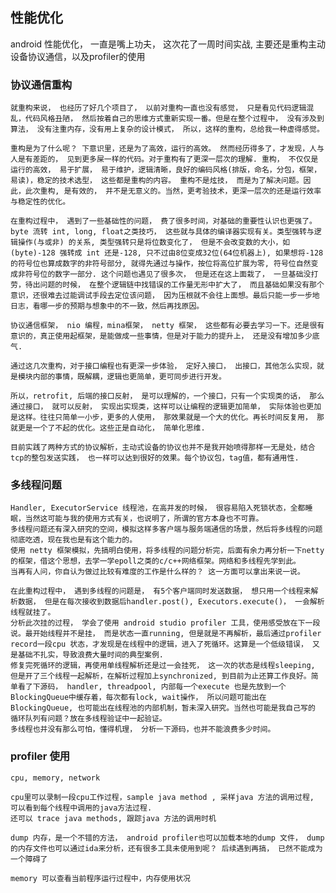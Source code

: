 
## 性能优化

android 性能优化， 一直是嘴上功夫， 这次花了一周时间实战, 主要还是重构主动设备协议通信，以及profiler的使用

### 协议通信重构

	就重构来说， 也经历了好几个项目了， 以前对重构一直也没有感觉， 只是看见代码逻辑混乱，代码风格丑陋， 然后按着自己的思维方式重新实现一番。但是在整个过程中， 没有涉及到算法， 没有注重内存，没有用上复杂的设计模式， 所以，这样的重构，总给我一种虚得感觉。

	重构是为了什么呢？ 下意识里，还是为了高效，运行的高效。 然而经历得多了，才发现，人与人是有差距的， 见到更多屎一样的代码。对于重构有了更深一层次的理解. 重构， 不仅仅是运行的高效， 易于扩展， 易于维护，逻辑清晰，良好的编码风格(排版，命名，分包，框架，易读)，稳定的技术选型， 这些都是重构的内容。 重构不是炫技， 而是为了解决问题。因此，此次重构, 是有效的， 并不是无意义的。当然，更考验技术，更深一层次的还是运行效率与稳定性的优化。
	
	在重构过程中， 遇到了一些基础性的问题， 费了很多时间，对基础的重要性认识也更强了。 byte 流转 int, long, float之类技巧， 这些就与具体的编译器实现有关。类型强转与逻辑操作(与或非) 的关系, 类型强转只是将位数变化了， 但是不会改变数的大小，如 (byte)-128 强转成 int 还是-128, 只不过由8位变成32位(64位机器上), 如果想将-128的符号位也算成数字的非符号部分, 就得先通过与操作，按位将高位扩展为零, 符号位自然变成非符号位的数字一部分. 这个问题也遇见了很多次， 但是还在这上面栽了， 一旦基础没打劳，待出问题的时候， 在整个逻辑链中找错误的工作量无形中扩大了， 而且基础如果没有那个意识，还很难去过能调试手段去定位该问题， 因为压根就不会往上面想。最后只能一步一步地日志，看哪一步的预期与想象中的不一致，然后再找原因。

	协议通信框架， nio 编程，mina框架， netty 框架， 这些都有必要去学习一下。还是很有意识的，真正使用起框架，是能做成一些事情，但是对于能力的提升上， 还是没有增加多少底气.

	通过这几次重构，对于接口编程也有更深一步体验， 定好入接口， 出接口，其他怎么实现，就是模块内部的事情，既解耦，逻辑也更简单，更可同步进行开发。

	所以，retrofit, 后端的接口反射， 是可以理解的，一个接口，只有一个实现类的话， 那么通过接口， 就可以反射， 实现出实现类，这样可以让编程的逻辑更加简单， 实际体验也更加是这样。往往只简单一小步，更多的人使用， 那效果就是一个大的优化。再长时间反复用， 那就更是一个了不起的优化。这些正是自动化， 简单化思维.

	目前实践了两种方式的协议解析，主动式设备的协议也并不是我开始喷得那样一无是处，结合tcp的整包发送实践， 也一样可以达到很好的效果。每个协议包，tag值，都有通用性. 

### 多线程问题

	Handler, ExecutorService 线程池，在高并发的时候， 很容易陷入死锁状态，全都睡眠，当然这可能与我的使用方式有关，也说明了，所谓的官方本身也不可靠。 
	多线程问题还有深入研究的空间，模拟这样多客户端与服务端通信的场景，然后将多线程的问题彻底吃透，现在我也是有这个能力的。
	使用 netty 框架模拟，先搞明白使用，将多线程的问题分析完，后面有余力再分析一下netty的框架，借这个思想，去学一学epoll之类的c/c++网络框架。网络和多线程先学到此。
	当再有人问，你自认为做过比较有难度的工作是什么样的？ 这一方面可以拿出来说一说。

	在此重构过程中， 遇到多线程的问题是， 有5个客户端同时发送数据， 想只用一个线程来解析数据， 但是在每次接收到数据后handler.post(), Executors.execute()， 一会解析线程就挂了。
	分析此次挂的过程， 学会了使用 android studio profiler 工具，使用感受放在下一段说。最开始线程并不是挂， 而是状态一直running, 但是就是不再解析，最后通过profiler record一段cpu 状态，才发现是在线程中的逻辑，进入了死循环。这算是一个低级错误， 又是基础不扎实，导致浪费大量时间的典型案例. 
	修复完死循环的逻辑，再使用单线程解析还是过一会挂死， 这一次的状态是线程sleeping, 但是开了三个线程一起解析，在解析过程加上synchronized, 到目前为止还算工作良好。简单看了下源码， handler, threadpool, 内部每一个execute 也是先放到一个BlockingQueue中缓存着，每次都有lock, wait操作， 所以问题可能出在BlockingQueue, 也可能出在线程池的内部机制，暂未深入研究。当然也可能是我自己写的 循环队列有问题？放在多线程验证中一起验证。
	多线程也并没有那么可怕，懂得机理， 分析一下源码，也并不能浪费多少时间。

### profiler 使用

	cpu, memory, network

	cpu里可以录制一段cpu工作过程，sample java method , 采样java 方法的调用过程, 可以看到每个线程中调用的java方法过程.
	还可以 trace java methods, 跟踪java 方法的调用时机

	dump 内存，是一个不错的方法， android profiler也可以加载本地的dump 文件， dump 的内存文件也可以通过ida来分析，还有很多工具未使用到呢？ 后续遇到再搞， 已然不能成为一个障碍了

	memory 可以查看当前程序运行过程中，内存使用状况


